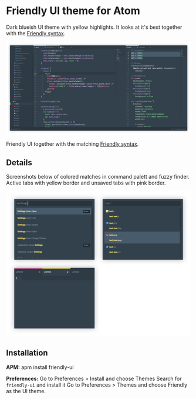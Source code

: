 # Friendly UI theme for Atom

Dark blueish UI theme with yellow highlights. It looks at it's best together with the [Friendly syntax](http://github.com/primalivet/friendly-syntax).

![](https://raw.githubusercontent.com/primalivet/friendly-ui/master/screenshots/overview.png)

Friendly UI together with the matching [Friendly syntax](https://github.com/primalivet/friendly-syntax).

## Details

Screenshots below of colored matches in command palett and fuzzy finder. Active tabs with yellow border and unsaved tabs with pink border.

![](https://raw.githubusercontent.com/primalivet/friendly-ui/master/screenshots/details.png)

## Installation

**APM:** apm install friendly-ui

**Preferences:** Go to Preferences > Install and choose Themes
Search for `friendly-ui` and install it
Go to Preferences > Themes and choose Friendly as the UI theme.
